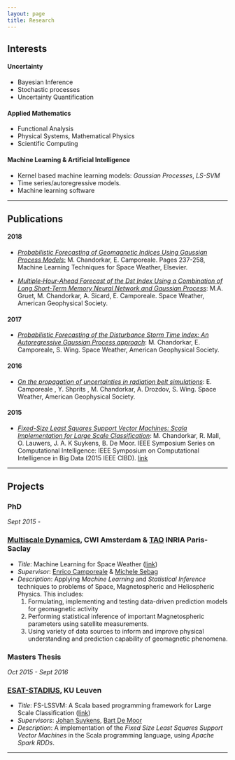 ```yaml
---
layout: page
title: Research
---
```


Interests
------

#### Uncertainty

- Bayesian Inference
- Stochastic processes
- Uncertainty Quantification

#### Applied Mathematics

- Functional Analysis
- Physical Systems, Mathematical Physics
- Scientific Computing

#### Machine Learning & Artificial Intelligence

- Kernel based machine learning models: _Gaussian Processes_, _LS-SVM_
- Time series/autoregressive models.
- Machine learning software


--------


Publications
------

#### 2018

- [_Probabilistic Forecasting of Geomagnetic Indices Using Gaussian Process Models_:](https://www.sciencedirect.com/science/article/pii/B9780128117880000093) M. Chandorkar, E. Camporeale. Pages 237-258, Machine Learning Techniques for Space Weather, Elsevier.

- [_Multiple‐Hour‐Ahead Forecast of the Dst Index Using a Combination of Long Short‐Term Memory Neural Network and Gaussian Process_](https://agupubs.onlinelibrary.wiley.com/doi/abs/10.1029/2018SW001898): M.A. Gruet, M. Chandorkar, A. Sicard, E. Camporeale. Space Weather, American Geophysical Society.

#### 2017

- [_Probabilistic Forecasting of the Disturbance Storm Time Index: An Autoregressive Gaussian Process approach_](https://agupubs.onlinelibrary.wiley.com/doi/full/10.1002/2017SW001627): M. Chandorkar, E. Camporeale, S. Wing. Space Weather, American Geophysical Society.

#### 2016

- [_On the propagation of uncertainties in radiation belt simulations_](https://agupubs.onlinelibrary.wiley.com/doi/10.1002/2016SW001494): E. Camporeale , Y. Shprits , M. Chandorkar, A. Drozdov, S. Wing. Space Weather, American Geophysical Society.

#### 2015

- [_Fixed-Size Least Squares Support Vector Machines: Scala Implementation for Large Scale Classification_](https://ieeexplore.ieee.org/document/7376656): M. Chandorkar, R. Mall, O. Lauwers, J. A. K Suykens, B. De Moor. IEEE Symposium Series on Computational Intelligence: IEEE Symposium on Computational Intelligence in Big Data (2015 IEEE CIBD). [link](https://www.researchgate.net/publication/282704442_Fixed-Size_Least_Squares_Support_Vector_Machines_Scala_Implementation_for_Large_Scale_Classification)

-----------


Projects
-------

### PhD

_Sept 2015 -_

### [Multiscale Dynamics](https://www.cwi.nl/research/groups/multiscale-dynamics), CWI Amsterdam & [TAO](https://tao.lri.fr/tiki-index.php) INRIA Paris-Saclay

- _Title_: Machine Learning for Space Weather ([link](https://projects.cwi.nl/mlspaceweather/))
- _Supervisor_: [Enrico Camporeale](http://homepages.cwi.nl/~camporea/index.shtml) & [Michele Sebag](https://www.lri.fr/~sebag/)
- _Description_: Applying _Machine Learning_ and _Statistical Inference_ techniques to problems of Space, Magnetospheric and Heliospheric Physics. This includes:
    1. Formulating, implementing and testing data-driven prediction models for geomagnetic activity
    2. Performing statistical inference of important Magnetospheric parameters using satellite measurements.
    3. Using variety of data sources to inform and improve physical understanding and prediction capability of geomagnetic phenomena.



### Masters Thesis

_Oct 2015 - Sept 2016_

### [ESAT-STADIUS](https://www.esat.kuleuven.be/stadius/), KU Leuven

- _Title_: FS-LSSVM: A Scala based programming framework for Large Scale Classification ([link](/papers/mai-thesis/))
- _Supervisors_: [Johan Suykens](http://www.esat.kuleuven.be/sista/members/suykens.html), [Bart De Moor](http://www.bartdemoor.be/)
- _Description_: A implementation of the _Fixed Size Least Squares Support Vector Machines_ in the Scala programming language, using _Apache Spark_ _RDDs_.


--------

